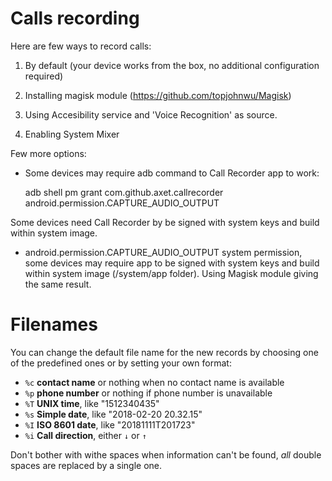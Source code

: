 # Calls recording

Here are few ways to record calls:

1. By default (your device works from the box, no additional configuration required)

2. Installing magisk module (https://github.com/topjohnwu/Magisk)

3. Using Accesibility service and 'Voice Recognition' as source.

4. Enabling System Mixer

Few more options:

* Some devices may require adb command to Call Recorder app to work:

    adb shell pm grant com.github.axet.callrecorder android.permission.CAPTURE_AUDIO_OUTPUT

Some devices need Call Recorder by be signed with system keys and build within system image.

* android.permission.CAPTURE_AUDIO_OUTPUT system permission, some devices may require app to be signed with system keys and build within system image (/system/app folder). Using Magisk module giving the same result.

# Filenames

You can change the default file name for the new records by choosing one of
the predefined ones or by setting your own format:

- `%c` **contact name** or nothing when no contact name is available
- `%p` **phone number** or nothing if phone number is unavailable
- `%T` **UNIX time**, like "1512340435"
- `%s` **Simple date**, like "2018-02-20 20.32.15"
- `%I` **ISO 8601 date**, like "20181111T201723"
- `%i` **Call direction**, either `↓` or `↑`

Don't bother with withe spaces when information can't be found, _all_ double
spaces are replaced by a single one.

